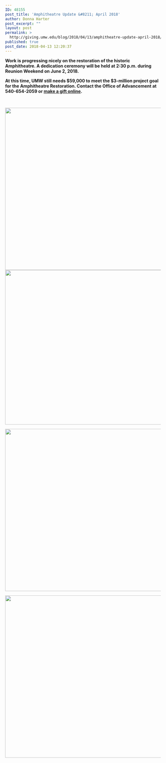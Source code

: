 ```yaml
---
ID: 48155
post_title: 'Amphitheatre Update &#8211; April 2018'
author: Donna Harter
post_excerpt: ""
layout: post
permalink: >
  http://giving.umw.edu/blog/2018/04/13/amphitheatre-update-april-2018/
published: true
post_date: 2018-04-13 12:20:37
---
```

<p style="text-align: left"><strong>Work is progressing nicely on the restoration of the historic Amphitheatre. A dedication ceremony will be held at 2:30 p.m. during Reunion Weekend on June 2, 2018. </strong></p>
<strong>At this time, UMW still needs $59,000 to meet the $3-million project goal for the Amphitheatre Restoration. Contact the Office of Advancement at 540-654-2059 or <a href="https://securelb.imodules.com/s/1588/rd17/interior.aspx?sid=1588&amp;gid=1&amp;pgid=1712&amp;cid=3848" target="_blank" rel="noopener">make a gift online</a></strong><strong>.</strong>

&nbsp;

<img class="aligncenter wp-image-48156" src="http://giving.umw.edu/wp-content/uploads/2018/04/april-13-4-1024x768.jpg" alt="" width="700" height="525" />

<img class="aligncenter wp-image-48157" src="http://giving.umw.edu/wp-content/uploads/2018/04/april-13-1-1024x731.jpg" alt="" width="700" height="500" />

<strong><img class="aligncenter wp-image-48159" src="http://giving.umw.edu/wp-content/uploads/2018/04/april-13-2-1024x768.jpg" alt="" width="700" height="525" /></strong>

<strong><img class="aligncenter wp-image-48158" src="http://giving.umw.edu/wp-content/uploads/2018/04/april-13-3-1024x768.jpg" alt="" width="700" height="525" />
</strong>